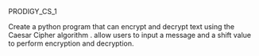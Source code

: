 PRODIGY_CS_1

Create a python program that can encrypt and decrypt text using the Caesar Cipher algorithm . allow users to input a message and a shift value to perform encryption and decryption.
